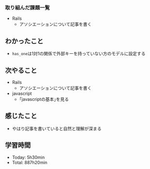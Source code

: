 ### 取り組んだ課題一覧
- Rails
  - アソシエーションについて記事を書く
## わかったこと
- `has_one`は1対1の関係で外部キーを持っていない方のモデルに設定する
## 次やること
- Rails
  - アソシエーションについて記事を書く
- javascript
  - ｢javascriptの基本｣を見る
## 感じたこと
- やはり記事を書いていると自然と理解が深まる
## 学習時間
- Today: 5h30min
- Total: 887h20min